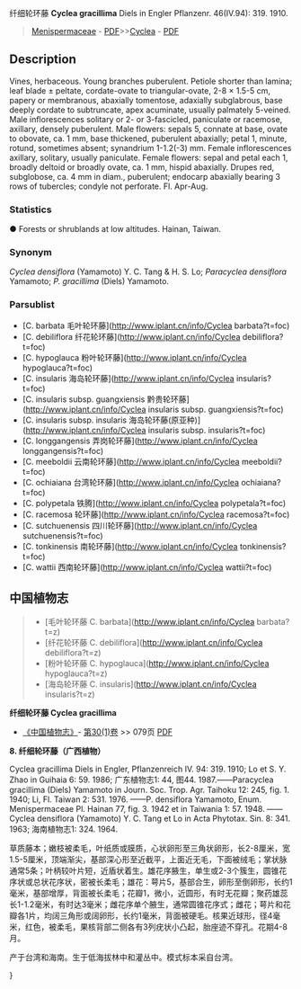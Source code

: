 纤细轮环藤 **Cyclea gracillima** Diels in Engler Pflanzenr. 46(IV.94): 319. 1910.

> [Menispermaceae](http://www.iplant.cn/info/Menispermaceae?t=foc) - [PDF](http://www.iplant.cn/foc/pdf/Menispermaceae.pdf)>>[Cyclea](http://www.iplant.cn/info/Cyclea?t=foc) - [PDF](http://www.iplant.cn/foc/pdf/Cyclea.pdf)

## Description

Vines, herbaceous. Young branches puberulent. Petiole shorter than lamina; leaf blade ± peltate, cordate-ovate to triangular-ovate, 2-8 × 1.5-5 cm, papery or membranous, abaxially tomentose, adaxially subglabrous, base deeply cordate to subtruncate, apex acuminate, usually palmately 5-veined. Male inflorescences solitary or 2- or 3-fascicled, paniculate or racemose, axillary, densely puberulent. Male flowers: sepals 5, connate at base, ovate to obovate, ca. 1 mm, base thickened, puberulent abaxially; petal 1, minute, rotund, sometimes absent; synandrium 1-1.2(-3) mm. Female inflorescences axillary, solitary, usually paniculate. Female flowers: sepal and petal each 1, broadly deltoid or broadly ovate, ca. 1 mm, hispid abaxially. Drupes red, subglobose, ca. 4 mm in diam., puberulent; endocarp abaxially bearing 3 rows of tubercles; condyle not perforate. Fl. Apr-Aug.

### Statistics
● Forests or shrublands at low altitudes. Hainan, Taiwan.

### Synonym
*Cyclea densiflora* (Yamamoto) Y. C. Tang & H. S. Lo; *Paracyclea densiflora* Yamamoto; *P. gracillima* (Diels) Yamamoto.



### Parsublist

* [C.  barbata  毛叶轮环藤](http://www.iplant.cn/info/Cyclea barbata?t=foc)
* [C.  debiliflora  纤花轮环藤](http://www.iplant.cn/info/Cyclea debiliflora?t=foc)
* [C.  hypoglauca  粉叶轮环藤](http://www.iplant.cn/info/Cyclea hypoglauca?t=foc)
* [C.  insularis  海岛轮环藤](http://www.iplant.cn/info/Cyclea insularis?t=foc)
* [C.  insularis subsp. guangxiensis  黔贵轮环藤](http://www.iplant.cn/info/Cyclea insularis subsp. guangxiensis?t=foc)
* [C.  insularis subsp. insularis  海岛轮环藤(原亚种)](http://www.iplant.cn/info/Cyclea insularis subsp. insularis?t=foc)
* [C.  longgangensis  弄岗轮环藤](http://www.iplant.cn/info/Cyclea longgangensis?t=foc)
* [C.  meeboldii  云南轮环藤](http://www.iplant.cn/info/Cyclea meeboldii?t=foc)
* [C.  ochiaiana  台湾轮环藤](http://www.iplant.cn/info/Cyclea ochiaiana?t=foc)
* [C.  polypetala  铁腾](http://www.iplant.cn/info/Cyclea polypetala?t=foc)
* [C.  racemosa  轮环藤](http://www.iplant.cn/info/Cyclea racemosa?t=foc)
* [C.  sutchuenensis  四川轮环藤](http://www.iplant.cn/info/Cyclea sutchuenensis?t=foc)
* [C.  tonkinensis  南轮环藤](http://www.iplant.cn/info/Cyclea tonkinensis?t=foc)
* [C.  wattii  西南轮环藤](http://www.iplant.cn/info/Cyclea wattii?t=foc)


## 中国植物志

> * [毛叶轮环藤  C.  barbata](http://www.iplant.cn/info/Cyclea barbata?t=z)
> * [纤花轮环藤  C.  debiliflora](http://www.iplant.cn/info/Cyclea debiliflora?t=z)
> * [粉叶轮环藤  C.  hypoglauca](http://www.iplant.cn/info/Cyclea hypoglauca?t=z)
> * [海岛轮环藤  C.  insularis](http://www.iplant.cn/info/Cyclea insularis?t=z)


**纤细轮环藤 Cyclea gracillima**

* [《中国植物志》](http://www.iplant.cn/frps)- [第30(1)卷](http://www.iplant.cn/frps/vol/30(1)) >> 079页 [PDF](http://www.iplant.cn/frps/pdf/30(1)/079b.PDF)


**8. 纤细轮环藤（广西植物）**

Cyclea gracillima Diels in Engler, Pflanzenreich IV. 94: 319. 1910; Lo et S. Y. Zhao in Guihaia 6: 59. 1986; 广东植物志1: 44, 图44. 1987.——Paracyclea gracillima (Diels) Yamamoto in Journ. Soc. Trop. Agr. Taihoku 12: 245, fig. 1. 1940; Li, Fl. Taiwan 2: 531. 1976. ——P. densiflora Yamamoto, Enum. Menispermaceae Pl. Hainan 77, fig. 3. 1942 et in Taiwania 1: 57. 1948. ——Cyclea densiflora (Yamamoto) Y. C. Tang et Lo in Acta Phytotax. Sin. 8: 341. 1963; 海南植物志1: 324. 1964.

草质藤本；嫩枝被柔毛，叶纸质或膜质，心状卵形至三角状卵形，长2-8厘米，宽1.5-5厘米，顶端渐尖，基部深心形至近截平，上面近无毛，下面被绒毛；掌状脉通常5条；叶柄较叶片短，近盾状着生。雄花序腋生，单生或2-3个簇生，圆锥花序状或总状花序状，密被长柔毛；雄花：萼片5，基部合生，卵形至倒卵形，长约1毫米，基部增厚，背面被长柔毛；花瓣1，微小，近圆形，有时无花瓣；聚药雄蕊长1-1.2毫米，有时达3毫米；雌花序单个腋生，通常圆锥花序式；雌花；萼片和花瓣各1片，均阔三角形或阔卵形，长约1毫米，背面被硬毛。核果近球形，径4毫米，红色，被柔毛，果核背部二侧各有3列疣状小凸起，胎座迹不穿孔。花期4-8月。

产于台湾和海南。生于低海拔林中和灌丛中。模式标本采自台湾。



}